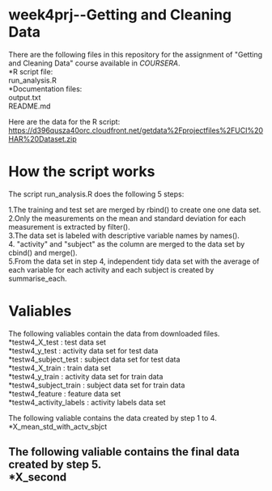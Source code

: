 # week4prj--Getting and Cleaning Data

There are the following files in this repository for the assignment of "Getting and Cleaning Data" course available in *COURSERA*.  
 *R script file:  
 run_analysis.R  
 *Documentation files:  
 output.txt  
 README.md  
 
Here are the data for the R script:  
<https://d396qusza40orc.cloudfront.net/getdata%2Fprojectfiles%2FUCI%20HAR%20Dataset.zip> 

# How the script works 

The script run_analysis.R does the following 5 steps: 
 
1.The training and test set are merged by rbind() to create one one data set.  
2.Only the measurements on the mean and standard deviation for each measurement is extracted by filter().  
3.The data set is labeled with descriptive variable names by names().  
4. "activity" and "subject" as the column are merged to the data set by cbind() and merge().  
5.From the data set in step 4, independent tidy data set with the average of each variable for each activity and each subject is created by summarise_each.  
 
# Valiables

The following valiables contain the data from downloaded files.  
 *testw4_X_test          : test data set  
 *testw4_y_test          : activity data set for test data  
 *testw4_subject_test    : subject data set for test data  
 *testw4_X_train         : train data set  
 *testw4_y_train         : activity data set for train data  
 *testw4_subject_train   : subject data set for train data  
 *testw4_feature         : feature data set  
 *testw4_activity_labels : activity labels data set 
 
The following valiable contains the data created by step 1 to 4.  
 *X_mean_std_with_actv_sbjct  
   
The following valiable contains the final data created by step 5.  
 *X_second  
----
